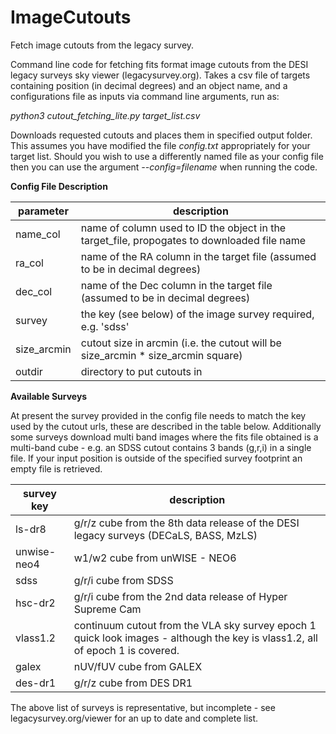 # ImageCutouts
Fetch image cutouts from the legacy survey.

Command line code for fetching fits format image cutouts from the DESI legacy surveys sky viewer (legacysurvey.org).
Takes a csv file of targets containing position (in decimal degrees) and an object name, and a configurations file as inputs via command line arguments, run as:

*python3 cutout_fetching_lite.py target_list.csv*

Downloads requested cutouts and places them in specified output folder. This assumes you have modified the file *config.txt* appropriately for your target list. Should you wish to use a differently named file as your config file then you can use the argument *--config=filename* when running the code.



**Config File Description**

parameter | description
----------|------------
name_col | name of column used to ID the object in the target_file, propogates to downloaded file name
ra_col | name of the RA column in the target file (assumed to be in decimal degrees)
dec_col | name of the Dec column in the target file (assumed to be in decimal degrees)
survey | the key (see below) of the image survey required, e.g. 'sdss'
size_arcmin | cutout size in arcmin (i.e. the cutout will be size_arcmin * size_arcmin square)
outdir | directory to put cutouts in


**Available Surveys**

At present the survey provided in the config file needs to match the key used by the cutout urls, these are described in the table below.
Additionally some surveys download multi band images where the fits file obtained is a multi-band cube - e.g. an SDSS cutout contains 3 bands (g,r,i) in a single file.
If your input position is outside of the specified survey footprint an empty file is retrieved.


survey key | description
----------|------------
ls-dr8 | g/r/z cube from the 8th data release of the DESI legacy surveys (DECaLS, BASS, MzLS)
unwise-neo4 | w1/w2 cube from unWISE - NEO6
sdss | g/r/i cube from SDSS
hsc-dr2 | g/r/i cube from the 2nd data release of Hyper Supreme Cam
vlass1.2 | continuum cutout from the VLA sky survey epoch 1 quick look images - although the key is vlass1.2, all of epoch 1 is covered.
galex | nUV/fUV cube from GALEX
des-dr1 | g/r/z cube from DES DR1


The above list of surveys is representative, but incomplete - see legacysurvey.org/viewer for an up to date and complete list.
